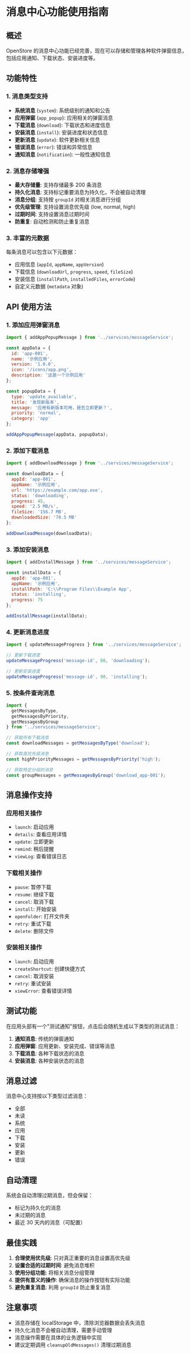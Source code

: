 # 消息中心功能使用指南

## 概述

OpenStore 的消息中心功能已经完善，现在可以存储和管理各种软件弹窗信息，包括应用通知、下载状态、安装进度等。

## 功能特性

### 1. 消息类型支持

- **系统消息** (`system`): 系统级别的通知和公告
- **应用弹窗** (`app_popup`): 应用相关的弹窗消息
- **下载消息** (`download`): 下载状态和进度信息
- **安装消息** (`install`): 安装进度和状态信息
- **更新消息** (`update`): 软件更新相关信息
- **错误消息** (`error`): 错误和异常信息
- **通知消息** (`notification`): 一般性通知信息

### 2. 消息存储增强

- **最大存储量**: 支持存储最多 200 条消息
- **持久化消息**: 支持标记重要消息为持久化，不会被自动清理
- **消息分组**: 支持按 `groupId` 对相关消息进行分组
- **优先级管理**: 支持设置消息优先级 (low, normal, high)
- **过期时间**: 支持设置消息过期时间
- **防重复**: 自动检测和防止重复消息

### 3. 丰富的元数据

每条消息可以包含以下元数据：
- 应用信息 (`appId`, `appName`, `appVersion`)
- 下载信息 (`downloadUrl`, `progress`, `speed`, `fileSize`)
- 安装信息 (`installPath`, `installedFiles`, `errorCode`)
- 自定义元数据 (`metadata` 对象)

## API 使用方法

### 1. 添加应用弹窗消息

```javascript
import { addAppPopupMessage } from '../services/messageService';

const appData = {
  id: 'app-001',
  name: '示例应用',
  version: '1.0.0',
  icon: '/icons/app.png',
  description: '这是一个示例应用'
};

const popupData = {
  type: 'update_available',
  title: '发现新版本',
  message: '应用有新版本可用，是否立即更新？',
  priority: 'normal',
  category: 'app'
};

addAppPopupMessage(appData, popupData);
```

### 2. 添加下载消息

```javascript
import { addDownloadMessage } from '../services/messageService';

const downloadData = {
  appId: 'app-001',
  appName: '示例应用',
  url: 'https://example.com/app.exe',
  status: 'downloading',
  progress: 45,
  speed: '2.5 MB/s',
  fileSize: '156.7 MB',
  downloadedSize: '70.5 MB'
};

addDownloadMessage(downloadData);
```

### 3. 添加安装消息

```javascript
import { addInstallMessage } from '../services/messageService';

const installData = {
  appId: 'app-001',
  appName: '示例应用',
  installPath: 'C:\\Program Files\\Example App',
  status: 'installing',
  progress: 75
};

addInstallMessage(installData);
```

### 4. 更新消息进度

```javascript
import { updateMessageProgress } from '../services/messageService';

// 更新下载进度
updateMessageProgress('message-id', 80, 'downloading');

// 更新安装进度
updateMessageProgress('message-id', 90, 'installing');
```

### 5. 按条件查询消息

```javascript
import { 
  getMessagesByType, 
  getMessagesByPriority, 
  getMessagesByGroup 
} from '../services/messageService';

// 获取所有下载消息
const downloadMessages = getMessagesByType('download');

// 获取高优先级消息
const highPriorityMessages = getMessagesByPriority('high');

// 获取特定分组的消息
const groupMessages = getMessagesByGroup('download_app-001');
```

## 消息操作支持

### 应用相关操作
- `launch`: 启动应用
- `details`: 查看应用详情
- `update`: 立即更新
- `remind`: 稍后提醒
- `viewLog`: 查看错误日志

### 下载相关操作
- `pause`: 暂停下载
- `resume`: 继续下载
- `cancel`: 取消下载
- `install`: 开始安装
- `openFolder`: 打开文件夹
- `retry`: 重试下载
- `delete`: 删除文件

### 安装相关操作
- `launch`: 启动应用
- `createShortcut`: 创建快捷方式
- `cancel`: 取消安装
- `retry`: 重试安装
- `viewError`: 查看错误详情

## 测试功能

在应用头部有一个"测试通知"按钮，点击后会随机生成以下类型的测试消息：

1. **通知消息**: 传统的弹窗通知
2. **应用弹窗**: 应用更新、安装完成、错误等消息
3. **下载消息**: 各种下载状态的消息
4. **安装消息**: 各种安装状态的消息

## 消息过滤

消息中心支持按以下类型过滤消息：
- 全部
- 未读
- 系统
- 应用
- 下载
- 安装
- 更新
- 错误

## 自动清理

系统会自动清理过期消息，但会保留：
- 标记为持久化的消息
- 未过期的消息
- 最近 30 天内的消息（可配置）

## 最佳实践

1. **合理使用优先级**: 只对真正重要的消息设置高优先级
2. **设置合适的过期时间**: 避免消息堆积
3. **使用分组功能**: 将相关消息分组管理
4. **提供有意义的操作**: 确保消息的操作按钮有实际功能
5. **避免重复消息**: 利用 `groupId` 防止重复消息

## 注意事项

- 消息存储在 localStorage 中，清除浏览器数据会丢失消息
- 持久化消息不会被自动清理，需要手动管理
- 消息操作需要在具体的业务逻辑中实现
- 建议定期调用 `cleanupOldMessages()` 清理过期消息